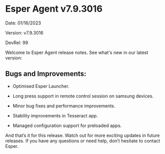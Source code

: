 # Esper Agent  v7.9.3016

Date: 01/16/2023

Version:  v7.9.3016

DevRel: 99

Welcome to Esper Agent release notes. See what's new in our latest version: 

## Bugs and Improvements: 

- Optimised Esper Launcher.

- Long press support in remote control session on samsung devices.

- Minor bug fixes and performance improvements.

- Stability improvements in Tesseract app.

- Managed configuration support for preloaded apps.

And that’s it for this release. Watch out for more exciting updates in future releases. If you have any questions or need help, don’t hesitate to contact Esper.